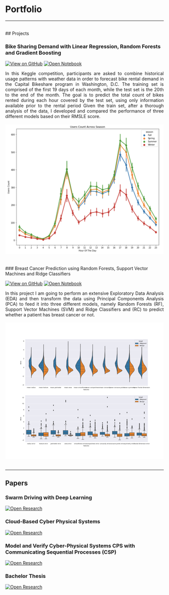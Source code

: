 # Portfolio
---
<br>
## Projects

<br>

### Bike Sharing Demand with Linear Regression, Random Forests and Gradient Boosting 

[![View on GitHub](https://img.shields.io/badge/GitHub-View_on_GitHub-blue?logo=GitHub)](https://github.com/brodoluca/private-portfolio/blob/main/Bike%20Share/BikeSharing.ipynb)
[![Open Notebook](https://img.shields.io/badge/Jupyter-Open_Notebook-blue?logo=Jupyter)](Projects/BikeSharing.html)

<div style="text-align: justify">In this Keggle competition, participants are asked to combine historical usage patterns with weather data in order to forecast bike rental demand in the Capital Bikeshare program in Washington, D.C. The training set is comprised of the first 19 days of each month, while the test set is the 20th to the end of the month. The goal is to predict the total count of bikes rented during each hour covered by the test set, using only information available prior to the rental period
Given the train set, after a thorough analysis of the data, I developed and compared the performance of three different models based on their RMSLE score.
</div>
<br>
<center><img src="images/bike_share.png" /></center>
<br>

<br>
### Breast Cancer Prediction using Random Forests, Support Vector Machines and Ridge Classifiers 

[![View on GitHub](https://img.shields.io/badge/GitHub-View_on_GitHub-blue?logo=GitHub)](https://github.com/brodoluca/private-portfolio/blob/main/BreastCancer/Untitled.ipynb)
[![Open Notebook](https://img.shields.io/badge/Jupyter-Open_Notebook-blue?logo=Jupyter)](Projects/BreastCancer.html)

<div style="text-align: justify"> In this project I am going to perform an extensive Exploratory Data Analysis (EDA) and then transform the data using Principal Components Analysis (PCA) to feed it into three different models, namely Random Forests (RF), Support Vector Machines (SVM) and Ridge Classifiers and (RC) to predict whether a patient has breast cancer or not. 
</div>
<br>
<center><img src="images/breast_cancer.png"/></center>
<br>


---
## Papers

### Swarm Driving with Deep Learning
[![Open Research](https://img.shields.io/badge/PDF-Open_Research-blue?logo=adobe-acrobat-reader&logoColor=white)](papers/Deep_Learning.pdf)


### Cloud-Based Cyber Physical Systems
[![Open Research](https://img.shields.io/badge/PDF-Open_Research-blue?logo=adobe-acrobat-reader&logoColor=white)](papers/Cyber_Physical_Systems_Luca.pdf)


### Model and Verify Cyber-Physical Systems CPS with Communicating Sequential Processes (CSP)
[![Open Research](https://img.shields.io/badge/PDF-Open_Research-blue?logo=adobe-acrobat-reader&logoColor=white)](papers/CPS-2.pdf)

### Bachelor Thesis
[![Open Research](https://img.shields.io/badge/PDF-Open_Research-blue?logo=adobe-acrobat-reader&logoColor=white)](papers/BrodoLucaBT.pdf)

